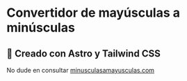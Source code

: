# Convertidor de mayúsculas a minúsculas
## 🚀 Creado con Astro y Tailwind CSS

No dude en consultar [minusculasamayusculas.com](https://minusculasamayusculas.com)
